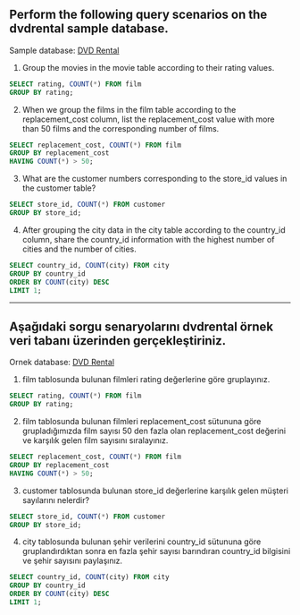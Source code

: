 ## Perform the following query scenarios on the dvdrental sample database.

Sample database: [DVD Rental](https://www.postgresqltutorial.com/postgresql-sample-database/)

1. Group the movies in the movie table according to their rating values.

```sql
SELECT rating, COUNT(*) FROM film
GROUP BY rating;
```

2. When we group the films in the film table according to the replacement_cost column, list the replacement_cost value with more than 50 films and the corresponding number of films.

```sql
SELECT replacement_cost, COUNT(*) FROM film
GROUP BY replacement_cost
HAVING COUNT(*) > 50;
```

3. What are the customer numbers corresponding to the store_id values in the customer table?

```sql
SELECT store_id, COUNT(*) FROM customer
GROUP BY store_id;
```

4. After grouping the city data in the city table according to the country_id column, share the country_id information with the highest number of cities and the number of cities.

```sql
SELECT country_id, COUNT(city) FROM city
GROUP BY country_id
ORDER BY COUNT(city) DESC
LIMIT 1;
```

<hr>

## Aşağıdaki sorgu senaryolarını dvdrental örnek veri tabanı üzerinden gerçekleştiriniz.

Ornek database: [DVD Rental](https://www.postgresqltutorial.com/postgresql-sample-database/)

1. film tablosunda bulunan filmleri rating değerlerine göre gruplayınız.

```sql
SELECT rating, COUNT(*) FROM film
GROUP BY rating;
```

2. film tablosunda bulunan filmleri replacement_cost sütununa göre grupladığımızda film sayısı 50 den fazla olan replacement_cost değerini ve karşılık gelen film sayısını sıralayınız.

```sql
SELECT replacement_cost, COUNT(*) FROM film
GROUP BY replacement_cost
HAVING COUNT(*) > 50;
```

3. customer tablosunda bulunan store_id değerlerine karşılık gelen müşteri sayılarını nelerdir?

```sql
SELECT store_id, COUNT(*) FROM customer
GROUP BY store_id;
```

4. city tablosunda bulunan şehir verilerini country_id sütununa göre gruplandırdıktan sonra en fazla şehir sayısı barındıran country_id bilgisini ve şehir sayısını paylaşınız.

```sql
SELECT country_id, COUNT(city) FROM city
GROUP BY country_id
ORDER BY COUNT(city) DESC
LIMIT 1;
```
